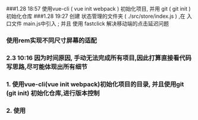 ###1.28 18:57 使用vue-cli ( vue  init webpack  ) 初始化项目, 并用 git ( git init )初始化仓库
###1.28 19:27 创建 状态管理的文件夹 ( ./src/store/index.js ) ,在 入口文件 main.js中引入 ; 并且 使用 fastclick 解决移动端的点击延迟问题
### 使用rem实现不同尺寸屏幕的适配

### 2.3 10:16  因为时间原因, 手动无法完成所有项目,因此打算直接看代码写思路,尽可能体现出所有细节

### 1. 使用vue-cli(vue init webpack)初始化项目的目录, 并且使用git (git init) 初始化仓库,进行版本控制
### 2. 使用